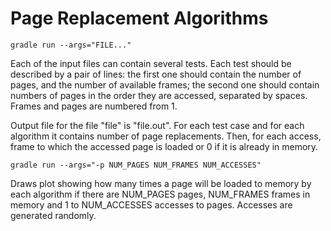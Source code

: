 # Page Replacement Algorithms

```
gradle run --args="FILE..."
```

Each of the input files can contain several tests. Each test
should be described by a pair of lines: the first one should
contain the number of pages, and the number of available frames;
the second one should contain numbers of pages in the order they
are accessed, separated by spaces. Frames and pages are numbered
from 1.

Output file for the file "file" is "file.out". For each test case
and for each algorithm it contains number of page replacements.
Then, for each access, frame to which the accessed page is loaded
or 0 if it is already in memory.

```
gradle run --args="-p NUM_PAGES NUM_FRAMES NUM_ACCESSES"
```
Draws plot showing how many times a page will be loaded to memory
by each algorithm if there are NUM_PAGES pages, NUM_FRAMES frames
in memory and 1 to NUM_ACCESSES accesses to pages. Accesses are
generated randomly.
